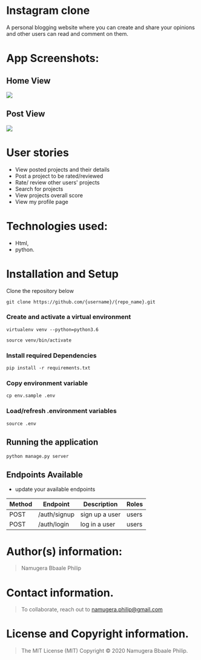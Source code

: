 # Instagram clone
A personal blogging website where you can create and share your opinions and other users can read and comment on them.

# App Screenshots:

## Home View
<img src="https://github.com/scrupycoco/Awaards/blob/master/media/screenshot1.png">

## Post View 
<img src="https://github.com/scrupycoco/Awaards/blob/master/media/screenshot2.png">


# User stories
* View posted projects and their details
* Post a project to be rated/reviewed
* Rate/ review other users' projects
* Search for projects 
* View projects overall score
* View my profile page

# Technologies used: 
* Html,
* python.

# Installation and Setup

Clone the repository below

```
git clone https://github.com/{username}/{repo_name}.git
```

### Create and activate a virtual environment

    virtualenv venv --python=python3.6

    source venv/bin/activate

### Install required Dependencies

    pip install -r requirements.txt

### Copy environment variable

    cp env.sample .env

### Load/refresh .environment variables

    source .env

## Running the application

```
python manage.py server
```


## Endpoints Available
 - update your available endpoints

| Method | Endpoint                        | Description                           | Roles         |
| ------ | ------------------------------- | ------------------------------------- | ------------  |
| POST   |        /auth/signup             | sign up a user                        | users         |
| POST   |        /auth/login              | log in  a user                        | users         |



# Author(s) information: 
> Namugera Bbaale Philip

# Contact information.
> To collaborate, reach out to namugera.philip@gmail.com

# License and Copyright information.
> The MIT License (MIT) Copyright © 2020 Namugera Bbaale Philip.
